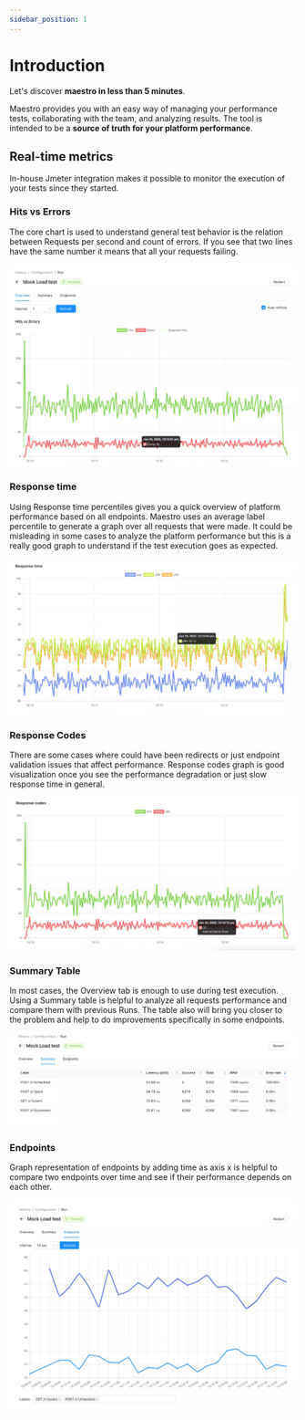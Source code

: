 ```yaml
---
sidebar_position: 1
---
```


# Introduction

Let's discover **maestro in less than 5 minutes**.

Maestro provides you with an easy way of managing your performance tests, collaborating with the team, and analyzing results. The tool is intended to be a **source of truth for your platform performance**.

## Real-time metrics

In-house Jmeter integration makes it possible to monitor the execution of your tests since they started.

### Hits vs Errors

The core chart is used to understand general test behavior is the relation between Requests per second and count of errors. If you see that two lines have the same number it means that all your requests failing.

![hits_vs_errors](./assets/hits_vs_errors.webp)

### Response time

Using Response time percentiles gives you a quick overview of platform performance based on all endpoints. Maestro uses an average label percentile to generate a graph over all requests that were made. It could be misleading in some cases to analyze the platform performance but this is a really good graph to understand if the test execution goes as expected.

![response_time](./assets/response_time.webp)

### Response Codes

There are some cases where could have been redirects or just endpoint validation issues that affect performance. Response codes graph is good visualization once you see the performance degradation or just slow response time in general.

![response_codes](assets/response_codes.webp)

### Summary Table

In most cases, the Overview tab is enough to use during test execution. Using a Summary table is helpful to analyze all requests performance and compare them with previous Runs. The table also will bring you closer to the problem and help to do improvements specifically in some endpoints.

![summary](assets/summary.webp)

### Endpoints

Graph representation of endpoints by adding time as axis x is helpful to compare two endpoints over time and see if their performance depends on each other.

![endpoints](assets/endpoints.webp)
